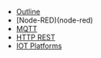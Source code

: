 * [Outline](Outline.md)
* [Node-RED)(node-red)
* [MQTT](mqtt)
* [HTTP REST](http-rest)
* [IOT Platforms](iot-platforms)
